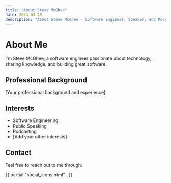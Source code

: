 ```yaml
---
title: "About Steve McGhee"
date: 2024-03-20
description: "About Steve McGhee - Software Engineer, Speaker, and Podcaster"
---
```


# About Me

I'm Steve McGhee, a software engineer passionate about technology, sharing knowledge, and building great software. 

## Professional Background

[Your professional background and experience]

## Interests

- Software Engineering
- Public Speaking
- Podcasting
- [Add your other interests]

## Contact

Feel free to reach out to me through:

{{ partial "social_icons.html" . }} 